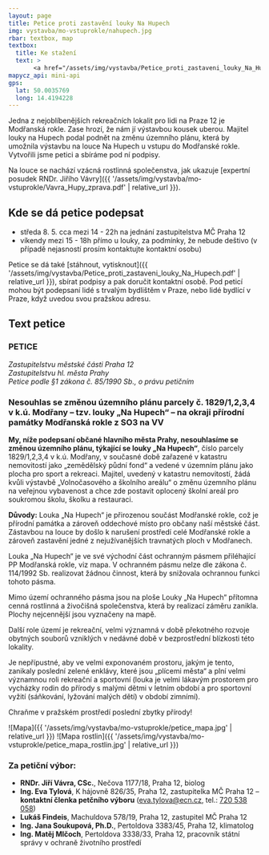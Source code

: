 ```yaml
---
layout: page
title: Petice proti zastavění louky Na Hupech
img: vystavba/mo-vstuprokle/nahupech.jpg
rbar: textbox, map
textbox:
  title: Ke stažení
  text: >
       <a href="/assets/img/vystavba/Petice_proti_zastaveni_louky_Na_Hupech.pdf">Tisková verze s podpisovým archem (PDF)</a>
mapycz_api: mini-api
gps:
  lat: 50.0035769
  long: 14.4194228
---
```


Jedna z nejoblíbenějších rekreačních lokalit pro lidi na Praze 12 je Modřanská rokle. Zase hrozí, že nám jí výstavbou kousek uberou. Majitel louky na Hupech podal podnět na změnu územního plánu, která by umožnila výstavbu na louce Na Hupech u vstupu do Modřanské rokle. Vytvořili jsme petici a sbíráme pod ní podpisy.

Na louce se nachází vzácná rostlinná společenstva, jak ukazuje [expertní posudek RNDr. Jiřího Vávry]({{ '/assets/img/vystavba/mo-vstuprokle/Vavra_Hupy_zprava.pdf' | relative_url }}).

## Kde se dá petice podepsat

 * středa 8. 5. cca mezi 14 - 22h na jednání zastupitelstva MČ Praha 12
 * víkendy mezi 15 - 18h přímo u louky, za podmínky, že nebude deštivo (v případě nejasností prosím kontaktujte kontaktní osobu)

Petice se dá také [stáhnout, vytisknout]({{ '/assets/img/vystavba/Petice_proti_zastaveni_louky_Na_Hupech.pdf' | relative_url }}), sbírat podpisy a pak doručit kontaktní osobě. Pod peticí mohou být podepsaní lidé s trvalým bydlištěm v Praze, nebo lidé bydlící v Praze, když uvedou svou pražskou adresu.

## Text petice

### PETICE
_Zastupitelstvu městské části Praha 12<br/>
Zastupitelstvu hl. města Prahy<br/>
Petice podle §1 zákona č. 85/1990 Sb., o právu petičním_

### Nesouhlas se změnou územního plánu parcely č. 1829/1,2,3,4 v k.ú. Modřany – tzv. louky „Na Hupech“ – na okraji přírodní památky Modřanská rokle z SO3 na VV

**My, níže podepsaní občané hlavního města Prahy, nesouhlasíme se změnou územního plánu, týkající se louky „Na Hupech“**, číslo parcely 1829/1,2,3,4 v k.ú. Modřany, v současné době zařazené v katastru nemovitostí jako „zemědělský půdní fond“ a vedené v územním plánu jako plocha pro sport a rekreaci. Majitel, uvedený v katastru nemovitostí, žádá kvůli výstavbě „Volnočasového a školního areálu“ o změnu územního plánu na veřejnou vybavenost a chce zde postavit oplocený školní areál pro soukromou školu, školku a restauraci.

**Důvody:** Louka „Na Hupech“ je přirozenou součást Modřanské rokle, což je přírodní památka a zároveň oddechové místo pro občany naší městské část. Zástavbou na louce by došlo k narušení prostředí celé Modřanské rokle a zároveň zastavění jedné z nejužívanějších travnatých ploch v Modřanech.

Louka „Na Hupech“ je ve své východní část ochranným pásmem přiléhající PP Modřanská rokle, viz mapa. V ochranném pásmu nelze dle zákona č. 114/1992 Sb. realizovat žádnou činnost, která by snižovala ochrannou funkci tohoto pásma.

Mimo území ochranného pásma jsou na ploše Louky „Na Hupech“ přítomna cenná rostlinná a živočišná společenstva, která by realizací záměru zanikla. Plochy nejcennější jsou vyznačeny na mapě.

Další role území je rekreační, velmi významná v době překotného rozvoje obytných souborů vzniklých v nedávné době v bezprostřední blízkosti této lokality.

Je nepřípustné, aby ve velmi exponovaném prostoru, jakým je tento, zanikaly poslední zelené enklávy, které jsou „plícemi města“ a plní velmi významnou roli rekreační a sportovní (louka je velmi lákavým prostorem pro vycházky rodin do přírody s malými dětmi v letním období a pro sportovní vyžití (sáňkování, lyžování malých dětí) v období zimnímí).

Chraňme v pražském prostředí poslední zbytky přírody!

![Mapa]({{ '/assets/img/vystavba/mo-vstuprokle/petice_mapa.jpg' | relative_url }})
![Mapa rostlin]({{ '/assets/img/vystavba/mo-vstuprokle/petice_mapa_rostlin.jpg' | relative_url }})

### Za petiční výbor:
 * **RNDr. Jiří Vávra, CSc.**, Nečova 1177/18, Praha 12, biolog
 * **Ing. Eva Tylová**, K hájovně 826/35, Praha 12, zastupitelka MČ Praha 12 – **kontaktní členka petčního výboru** ([eva.tylova@ecn.cz](mailto:eva.tylova@ecn.cz), tel.: [720 538 058](tel:+420720538058))
 * **Lukáš Findeis**, Machuldova 578/19, Praha 12, zastupitel MČ Praha 12
 * **Ing. Jana Soukupová, Ph.D.**, Pertoldova 3383/45, Praha 12, klimatolog
 * **Ing. Matěj Mlčoch**, Pertoldova 3338/33, Praha 12, pracovník státní správy v ochraně životního prostředí

